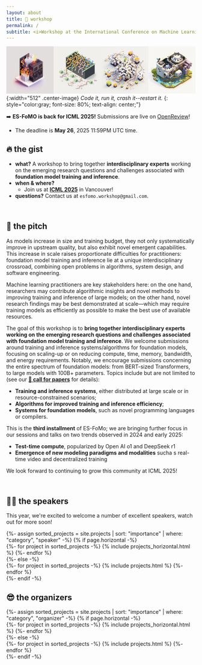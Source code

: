 ```yaml
---
layout: about
title: 🏡 workshop
permalink: /
subtitle: <i>Workshop at the International Conference on Machine Learning (ICML) 2025.</i>
---
```


![Banner](assets/img/banner.png){:width="512" .center-image}
*Code it, run it, crash it--restart it.*
{: style="color:gray; font-size: 80%; text-align: center;"}

➡️ **ES-FoMO is back for ICML 2025!** Submissions are live on [OpenReview](https://openreview.net/group?id=ICML.cc/2025/Workshop/ES-FoMo-III)!
- The deadline is **May 26**, 2025 11:59PM UTC time.
<!-- Find us in room **Lehar 2**, and check-out the schedule below, and the accepted papers on [OpenReview](https://openreview.net/group?id=ICML.cc/2024/Workshop/ES-FoMo-II&referrer=%5BHomepage%5D(%2F)). -->


## 🔥 the gist

* **what?** A workshop to bring together **interdisciplinary experts** working on the emerging research questions and challenges associated with **foundation model training and inference**.
* **when & where?**
  * Join us at **[ICML 2025](https://icml.cc)** in Vancouver!
* **questions?** Contact us at `esfomo.workshop@gmail.com`.

<!-- * **looking for the 2024 edition?**
  * Check out the [2024 workshop page](/2024)! -->

<!-- <br> -->

<!-- ## 📆 the plan
*All times CET, UTC+2. Full schedule to be confirmed.*

|         | Topic                                                                                                                    | Speaker                                               |
|---------|--------------------------------------------------------------------------------------------------------------------------|-------------------------------------------------------|
|         | **🎛️ Session I: Quantization, Pruning, and Sparsity**                                                                   |                                                       |
| 9:00am  | Talk: **Efficient Quantization Methods and Marlin, a Fast 4-Bit Inference Kernel**                                       | Elias Frantar <br> *(IST Austria)*                    |
| 9:30am  | Oral: [Prompt-prompted Adaptive Structured Pruning for Efficient LLM Generation](https://arxiv.org/html/2404.01365v1)    | Harry Dong <br> *(CMU)*                               |
| 9:45am  | Oral: [Lottery Ticket Adaptation: Mitigating Destructive Inference in LLMs](https://arxiv.org/abs/2406.16797)            | Ashwinee Panda <br> *(Princeton)*                        |
| 10:00am | *Coffee break*                                                                                                           |                                                       |
|         | **🦾 Session II: Emerging Architectures**                                                                                |                                                       |
| 10:15am | Oral: [Simple Linear Attention Language Models Balance the Recall-Throughput Tradeoff](https://arxiv.org/abs/2402.18668) | Simran Arora <br> *(Stanford)*                        |
| 10:30am | Oral: [xLSTM: Extended Long Short-Term Memory](https://arxiv.org/abs/2405.04517)                                         | Maximilian Beck <br> *(JKU)*                          |
| 10:45am | Talk: **On the Tradeoffs of State-Space Models**                                                                         | Albert Gu <br> *(CMU)*                                |
| 11:15am | Talk: **Scaling Mixture-of-Experts: Lessons from DBRX**                                                                  | Vitaliy Chiley <br> *(Databricks)*                    |
| 11:45am | Oral: [Characterising Prompt Compression Methods for Long Context Inference](https://arxiv.org/abs/2407.08892)           | Siddharth Jha <br> *(UCB)*                            |
| noon    | *Lunch break*                                                                                                            |                                                       |
| 1:00pm  | 🧑‍🎓 **Poster Session**                                                                                                 |                                                       |
| 2:15pm  | 🏅 **Best Paper and Best Poster Awards**                                                                                 |                                                       |
|         | **🔥 Session III: Hardware**                                                                                             |                                                       |
| 2:30pm  | Talk: **Scaling Intelligence**                                                                                           | Azalia Mirhoseini <br> *(Stanford / Google DeepMind)* |
| 3:00pm  | Off-the-record: **Frontier Clusters for Frontier Models: Scaling to 100,000 GPUs and Beyond**                            | Dylan Patel <br> *(SemiAnalysis)*                     |
| 3:30pm  | *Coffee break*                                                                                                           |                                                       |
| 3:45pm  | 💬 **Panel: Data and Architecture Trends Across Industry and Open Communities**                                          |                                                       |
|         | Deepak Narayanan (NVIDIA), Dylan Patel (SemiAnalysis), Dirk Groeneveld (AI2), Hailey Schoelkopf (EleutherAI)             |                                                       |
| 4:30pm  | 💾 **Session IV: Data**                                                                                                  |                                                       |
|         | **Open Tooling for Large Data Pipelines**                                                                                | Vaishaal Shankar <br> *(Apple)*                       |
| 6:00pm  | 🎉 **Post-workshop happy hour**                                                                                          |                                                       | -->

<br>

## 🦾 the pitch

As models increase in size and training budget, they not only systematically improve in upstream quality, but also exhibit novel emergent capabilities. This increase in scale raises proportionate difficulties for practitioners: foundation model training and inference lie at a unique interdisciplinary crossroad, combining open problems in algorithms, system design, and software engineering. 

Machine learning practitioners are key stakeholders here: on the one hand, researchers may contribute algorithmic insights and novel methods to improving training and inference of large models; on the other hand, novel research findings may be best demonstrated at scale—which may require training models as efficiently as possible to make the best use of available resources. 

The goal of this workshop is to **bring together interdisciplinary experts working on the emerging research questions and challenges associated with foundation model training and inference**. We welcome submissions around training and inference systems/algorithms for foundation models, focusing on scaling-up or on reducing compute, time, memory, bandwidth, and energy requirements. Notably, we encourage submissions concerning the entire spectrum of foundation models: from BERT-sized Transformers, to large models with 100B+ parameters. Topics include but are not limited to (see our [**📝 call for papers**](/call/) for details): 
* **Training and inference systems**, either distributed at large scale or in resource-constrained scenarios;
* **Algorithms for improved training and inference efficiency**;
* **Systems for foundation models**, such as novel programming languages or compilers. 

This is the **third installment** of ES-FoMo; we are bringing further focus in our sessions and talks on two trends observed in 2024 and early 2025:
* **Test-time compute**, popularized by Open AI o1 and DeepSeek r1
* **Emergence of new modeling paradigms and modalities** sucha s real-time video and decentralized training

We look forward to continuing to grow this community at ICML 2025!

<br>

## 🧑‍🏫 the speakers

This year, we're excited to welcome a number of excellent speakers, watch out for more soon!

<div class="projects">
  {%- assign sorted_projects = site.projects | sort: "importance" | where: "category", "speaker" -%}
  <!-- Generate cards for each project -->
  {% if page.horizontal -%}
  <div class="container">
    <div class="row row-cols-2">
    {%- for project in sorted_projects -%}
      {% include projects_horizontal.html %}
    {%- endfor %}
    </div>
  </div>
  {%- else -%}
  <div class="grid">
    {%- for project in sorted_projects -%}
      {% include projects.html %}
    {%- endfor %}
  </div>
  {%- endif -%}
</div>

## 😎 the organizers

<div class="projects">
  {%- assign sorted_projects = site.projects | sort: "importance" | where: "category", "organizer" -%}
  <!-- Generate cards for each project -->
  {% if page.horizontal -%}
  <div class="container">
    <div class="row row-cols-2">
    {%- for project in sorted_projects -%}
      {% include projects_horizontal.html %}
    {%- endfor %}
    </div>
  </div>
  {%- else -%}
  <div class="grid">
    {%- for project in sorted_projects -%}
      {% include projects.html %}
    {%- endfor %}
  </div>
  {%- endif -%}
</div>

